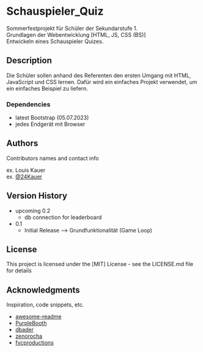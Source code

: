 # Schauspieler_Quiz

Sommerfestprojekt für Schüler der Sekundarstufe 1.\
Grundlagen der Webentwicklung [HTML, JS, CSS (BS)]\
Entwickeln eines Schauspieler Quizes.

## Description

Die Schüler sollen anhand des Referenten den ersten Umgang mit HTML, JavaScript und CSS lernen.
Dafür wird ein einfaches Projekt verwendet, um ein einfaches Beispiel zu liefern.

### Dependencies

* latest Bootstrap (05.07.2023)
* jedes Endgerät mit Browser


## Authors

Contributors names and contact info

ex. Louis Kauer  
ex. [@24Kauer](mailto:24Kauer@kopernikusgymnasium.de)

## Version History

* upcoming 0.2
    * db connection for leaderboard
* 0.1
    * Initial Release --> Grundfunktionalität (Game Loop)

## License

This project is licensed under the [MIT] License - see the LICENSE.md file for details

## Acknowledgments

Inspiration, code snippets, etc.
* [awesome-readme](https://github.com/matiassingers/awesome-readme)
* [PurpleBooth](https://gist.github.com/PurpleBooth/109311bb0361f32d87a2)
* [dbader](https://github.com/dbader/readme-template)
* [zenorocha](https://gist.github.com/zenorocha/4526327)
* [fvcproductions](https://gist.github.com/fvcproductions/1bfc2d4aecb01a834b46)
